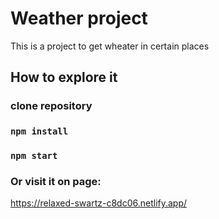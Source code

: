 # Weather project

This is a project to get wheater in certain places

## How to explore it

### clone repository

### `npm install`

### `npm start`

### Or visit it on page:
https://relaxed-swartz-c8dc06.netlify.app/